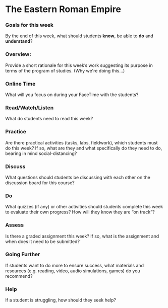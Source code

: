 # The Eastern Roman Empire

### Goals for this week

By the end of this week, what should students **know**, be able to **do** and **understand**?

### Overview:

Provide a short rationale for this week’s work suggesting its purpose in terms of the program of studies. \(Why we're doing this...\)

### **Online Time**

What will you focus on during your FaceTime with the students?

### Read/Watch/Listen

What do students need to read this week?

### Practice

Are there practical activities \(tasks, labs, fieldwork\), which students must do this week? If so, what are they and what specifically do they need to do, bearing in mind social-distancing?

### **Discuss**

What questions should students be discussing with each other on the discussion board for this course?

### **Do**

What quizzes \(if any\) or other activities should students complete this week to evaluate their own progress? How will they know they are “on track”?

### **Assess** 

Is there a graded assignment this week? If so, what is the assignment and when does it need to be submitted?

### Going Further

If students want to do more to ensure success, what materials and resources \(e.g. reading, video, audio simulations, games\) do you recommend?

### **Help**

 If a student is struggling, how should they seek help?

